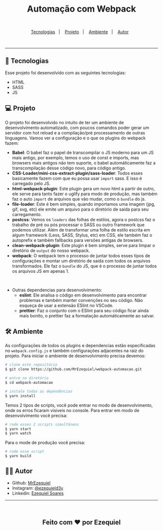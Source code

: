 
<h1 align="center">Automação com Webpack</h1>
<br>
<p align="center">
  <a href="#-tecnologias">Tecnologias</a>&nbsp;&nbsp;&nbsp;|&nbsp;&nbsp;&nbsp;
  <a href="#-projeto">Projeto</a>&nbsp;&nbsp;&nbsp;|&nbsp;&nbsp;&nbsp;
  <a href="#-ambiente">Ambiente</a>&nbsp;&nbsp;&nbsp;|&nbsp;&nbsp;&nbsp;
  <a href="#-autor">Autor</a>&nbsp;&nbsp;&nbsp;
</p>
<br>
<hr>

## 🚀 Tecnologias

Esse projeto foi desenvolvido com as seguintes tecnologias:

- HTML
- SASS
- JS

## 💻 Projeto

O projeto foi desenvolvido no intuito de ter um ambiente de desenvolvimento automatizado, com poucos comandos poder gerar um servidor com hot reload e a compilação/pré processamento de outras linguagens.
Vamos ver a configuração e o que os plugins do webpack fazem:

- **Babel**: O babel faz o papel de transcompilar o JS moderno para um JS mais antigo, por exemplo, temos o uso de const e imports, mas browsers mais antigos não tem suporte, o babel automáticamente faz a transcompilação desse código novo, para código antigo.
- **CSS-Loader/mini-css-extract-plugin/sass-loader**: Todos esses basicamente fazem com que eu possa usar `import` sass. E isso é carregado pelo JS.
- **html-webpack-plugin**: Este plugin gera um novo html a partir de outro, ele serve para tanto fazer o uglify para modo de produção, mas também faz o auto `import` de arquivos que vão mudar, como o `bundle` do js.
- **file-loader**: Este é bem simples, quando importamos uma imagem (jpg, gif, svg, etc) ele emite um arquivo para o diretório de saída para seu carregamento.
- **postcss**: Vemos os `loaders` das folhas de estilos, agora o postcss faz o trabalho de pré ou pós processar o SASS ou outro framework que podemos utilizar. Além de transformar uma folha de estilo escrita em algum framework (Less, SASS, Stylus, etc) em CSS, ele também faz o autoprefix e também fallbacks para versões antigas de browsers.
- **clean-webpack-plugin**: Este plugin é bem simples, serve para limpar o diretório de `output` do nosso webpack.
- **webpack**: O webpack tem o processo de juntar todos esses tipos de configurações e montar um diretório de saída com todos os arquivos transformados. Ele faz o `bundle` do JS, que é o processo de juntar todos os arquivos JS em apenas 1.

<br>

- Outras dependencias para desenvolvimento:
  + **eslint**: Ele analisa o código em desenvolvimento para encontrar problemas e também manter convenções no seu código. Não esqueça de usar a extensão ESlint no VSCode.
  + **prettier**: Faz o conjunto com o ESlint para seu código ficar ainda mais bonito, o prettier faz a formatação automáticamente ao salvar. 

## 🛠️ Ambiente

As configurações de todos os plugins e dependencias estão especificadas no `webpack.config.js` e também configurações adjacentes na raiz do projeto. Para iniciar o ambiente de desenvolvimento precisa devemos:

```bash
# clone este repositório
$ git clone https://github.com/MrEzequiel/webpack-automacao.git

# entre no diretório
$ cd webpack-automacao

# instale todas as dependências
$ yarn install
```

Temos 2 tipos de scripts, você pode entrar no modo de desenvolvimento, onde os erros ficaram visiveis no console. Para entrar em modo de desenvolvimento você precisa:

```bash
# rode esses 2 scripts simultâneos
$ yarn start
$ yarn watch
```

Para o mode de produção você precisa:

```bash
# rode esse script
$ yarn build
```

## 👨‍💻 Autor

- Github: <a href="https://github.com/">MrEzequiel
  </a>
- Instagram: <a href="https://www.instagram.com/ezequield3v/">@ezequield3v</a>
- Linkedin: <a href="https://www.linkedin.com/in/ezequiel-soares-da-silva-b64a64207">Ezequiel Soares</a>

<hr>
<br>
<h2 align="center">Feito com ♥ por Ezequiel</h2>
